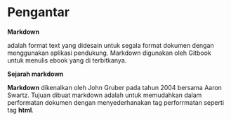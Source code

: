 # Pengantar

**Markdown** 

adalah format text yang didesain untuk segala format dokumen dengan menggunakan aplikasi pendukung. Markdown digunakan oleh Gitbook untuk menulis ebook yang di terbitkanya. 

**Sejarah markdown**

**Markdown** dikenalkan oleh John Gruber pada tahun 2004 bersama Aaron Swartz. Tujuan dibuat markdown adalah untuk memudahkan dalam performatan dokumen dengan menyederhanakan tag perforrmatan seperti tag **html**. 



